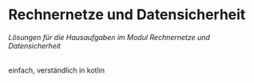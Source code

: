 # Rechnernetze und Datensicherheit

###### _Lösungen für die Hausaufgaben im Modul Rechnernetze und Datensicherheit_

einfach, verständlich in kotlin